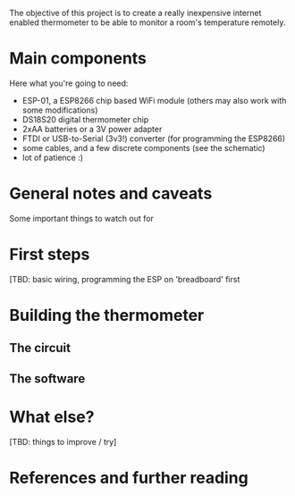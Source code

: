 The objective of this project is to create a really inexpensive internet enabled thermometer to be able to monitor a room's temperature remotely.

# Main components
Here what you're going to need:
- ESP-01, a ESP8266 chip based WiFi module (others may also work with some modifications)
- DS18S20 digital thermometer chip
- 2xAA batteries or a 3V power adapter
- FTDI or USB-to-Serial (3v3!) converter (for programming the ESP8266)
- some cables, and a few discrete components (see the schematic)
- lot of patience :)

# General notes and caveats
Some important things to watch out for

# First steps
[TBD: basic wiring, programming the ESP on 'breadboard' first

# Building the thermometer
## The circuit
## The software

# What else?
[TBD: things to improve / try]

# References and further reading

